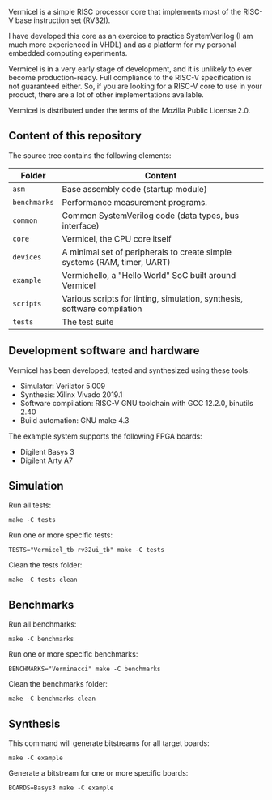 
Vermicel is a simple RISC processor core that implements most of the RISC-V base instruction set (RV32I).

I have developed this core as an exercice to practice SystemVerilog (I am much more experienced in VHDL)
and as a platform for my personal embedded computing experiments.

Vermicel is in a very early stage of development, and it is unlikely to ever become production-ready.
Full compliance to the RISC-V specification is not guaranteed either.
So, if you are looking for a RISC-V core to use in your product, there are a lot of other implementations available.

Vermicel is distributed under the terms of the Mozilla Public License 2.0.

Content of this repository
--------------------------

The source tree contains the following elements:

Folder       | Content
-------------|--------
`asm`        | Base assembly code (startup module)
`benchmarks` | Performance measurement programs.
`common`     | Common SystemVerilog code (data types, bus interface)
`core`       | Vermicel, the CPU core itself
`devices`    | A minimal set of peripherals to create simple systems (RAM, timer, UART)
`example`    | Vermichello, a "Hello World" SoC built around Vermicel
`scripts`    | Various scripts for linting, simulation, synthesis, software compilation
`tests`      | The test suite

Development software and hardware
---------------------------------

Vermicel has been developed, tested and synthesized using these tools:

* Simulator: Verilator 5.009
* Synthesis: Xilinx Vivado 2019.1
* Software compilation: RISC-V GNU toolchain with GCC 12.2.0, binutils 2.40
* Build automation: GNU make 4.3

The example system supports the following FPGA boards:

* Digilent Basys 3
* Digilent Arty A7

Simulation
----------

Run all tests:

```
make -C tests
```

Run one or more specific tests:

```
TESTS="Vermicel_tb rv32ui_tb" make -C tests
```

Clean the tests folder:

```
make -C tests clean

```

Benchmarks
----------

Run all benchmarks:

```
make -C benchmarks
```

Run one or more specific benchmarks:

```
BENCHMARKS="Verminacci" make -C benchmarks
```

Clean the benchmarks folder:

```
make -C benchmarks clean

```

Synthesis
---------

This command will generate bitstreams for all target boards:

```
make -C example
```

Generate a bitstream for one or more specific boards:

```
BOARDS=Basys3 make -C example
```
